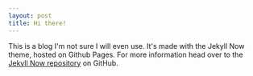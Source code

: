```yaml
---
layout: post
title: Hi there!
---
```


This is a blog I'm not sure I will even use. It's made with the Jekyll Now theme, hosted on Github Pages.
For more information head over to the [Jekyll Now repository](https://github.com/barryclark/jekyll-now) on GitHub.

